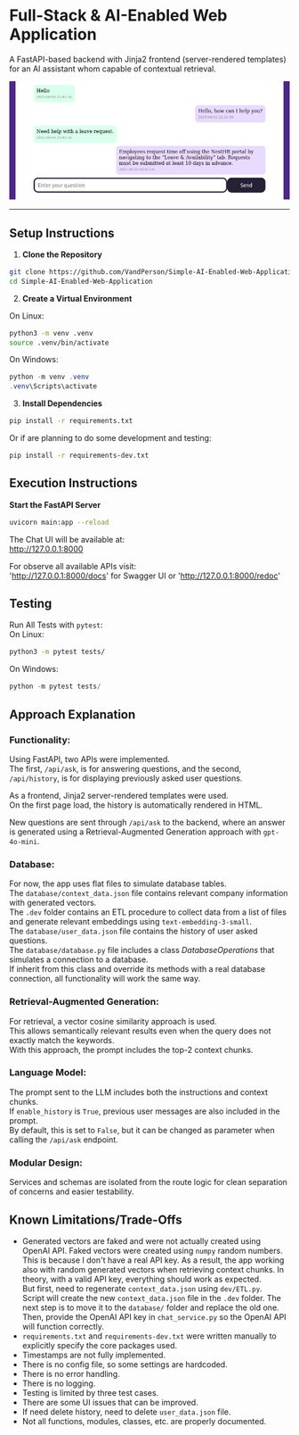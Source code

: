 # Full-Stack & AI-Enabled Web Application

A FastAPI-based backend with Jinja2 frontend (server-rendered templates) for an AI assistant whom capable of contextual retrieval.

![alt text](assets/chat_example.png)

---

## Setup Instructions

1) **Clone the Repository**
```bash
git clone https://github.com/VandPerson/Simple-AI-Enabled-Web-Application.git
cd Simple-AI-Enabled-Web-Application
```
2) **Create a Virtual Environment**

On Linux:
```bash
python3 -m venv .venv
source .venv/bin/activate
```
On Windows:
```powershell
python -m venv .venv
.venv\Scripts\activate
```
3) **Install Dependencies**
```bash
pip install -r requirements.txt
```
Or if are planning to do some development and testing:
```bash
pip install -r requirements-dev.txt
```

## Execution Instructions

**Start the FastAPI Server**
```bash
uvicorn main:app --reload
```
The Chat UI will be available at:  
http://127.0.0.1:8000

For observe all available APIs visit:  
'http://127.0.0.1:8000/docs' for Swagger UI or 'http://127.0.0.1:8000/redoc'

## Testing

Run All Tests with `pytest`:  
On Linux:
```bash
python3 -m pytest tests/
```
On Windows:
```powershell
python -m pytest tests/
```

## Approach Explanation

### **Functionality:**
Using FastAPI, two APIs were implemented.  
The first, `/api/ask`, is for answering questions, and the second, `/api/history`, is for displaying previously asked user questions.

As a frontend, Jinja2 server-rendered templates were used.  
On the first page load, the history is automatically rendered in HTML.

New questions are sent through `/api/ask` to the backend, where an answer is generated using a Retrieval-Augmented Generation approach with `gpt-4o-mini`.

### **Database:**
For now, the app uses flat files to simulate database tables.  
The `database/context_data.json` file contains relevant company information with generated vectors.  
The `.dev` folder contains an ETL procedure to collect data from a list of files and generate relevant embeddings using `text-embedding-3-small`.  
The `database/user_data.json` file contains the history of user asked questions.  
The `database/database.py` file includes a class *DatabaseOperations* that simulates a connection to a database.  
If inherit from this class and override its methods with a real database connection, all functionality will work the same way.

### **Retrieval-Augmented Generation:**  
For retrieval, a vector cosine similarity approach is used.  
This allows semantically relevant results even when the query does not exactly match the keywords.  
With this approach, the prompt includes the top-2 context chunks.

### **Language Model:**  
The prompt sent to the LLM includes both the instructions and context chunks.  
If `enable_history` is `True`, previous user messages are also included in the prompt.  
By default, this is set to `False`, but it can be changed as parameter when calling the `/api/ask` endpoint.

### **Modular Design:**  
Services and schemas are isolated from the route logic for clean separation of concerns and easier testability.

## Known Limitations/Trade-Offs

- Generated vectors are faked and were not actually created using OpenAI API. Faked vectors were created using `numpy` random numbers. This is because I don't have a real API key. As a result, the app working also with random generated vectors when retrieving context chunks.
In theory, with a valid API key, everything should work as expected.  
But first, need to regenerate `context_data.json` using `dev/ETL.py`.  
Script will create the new `context_data.json` file in the `.dev` folder. The next step is to move it to the `database/` folder and replace the old one.  
Then, provide the OpenAI API key in `chat_service.py` so the OpenAI API will function correctly.
- `requirements.txt` and `requirements-dev.txt` were written manually to explicitly specify the core packages used.
- Timestamps are not fully implemented.
- There is no config file, so some settings are hardcoded.
- There is no error handling.
- There is no logging.
- Testing is limited by three test cases.
- There are some UI issues that can be improved.
- If need delete history, need to delete `user_data.json` file.
- Not all functions, modules, classes, etc. are properly documented.
